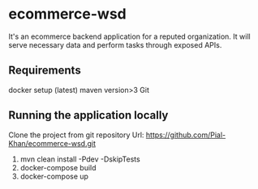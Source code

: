 # ecommerce-wsd
It's an ecommerce backend application for a reputed organization. It will serve necessary data and perform tasks through exposed APIs.

## Requirements
docker setup (latest)
maven version>3
Git
## Running the application locally
Clone the project from git repository
Url: https://github.com/Pial-Khan/ecommerce-wsd.git
1. mvn clean install -Pdev -DskipTests
2. docker-compose build
3. docker-compose up
